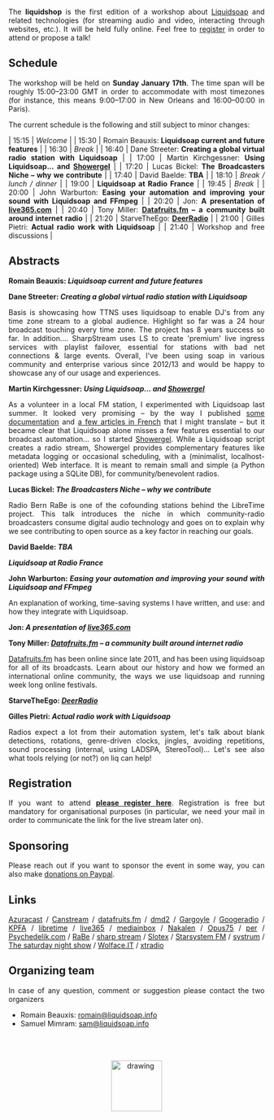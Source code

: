 <style>
p    {text-align: justify;}
</style>

The **liquidshop** is the first edition of a workshop about
[Liquidsoap](https://www.liquidsoap.info/) and related technologies (for
streaming audio and video, interacting through websites, etc.). It will be held
fully online. Feel free to [register](https://forms.gle/HdGNLz5qM3HVU1ub7) in
order to attend or propose a talk!

Schedule
--------

The workshop will be held on **Sunday January 17th**. The time span will be
roughly 15:00–23:00 GMT in order to accommodate with most timezones (for
instance, this means 9:00–17:00 in New Orleans and 16:00–00:00 in Paris).

The current schedule is the following and still subject to minor changes:

| 15:15 | _Welcome_ |
| 15:30 | Romain Beauxis: __Liquidsoap current and future features__ |
| 16:30 | _Break_ |
| 16:40 | Dane Streeter: __Creating a global virtual radio station with Liquidsoap__ |
| 17:00 | Martin Kirchgessner: __Using Liquidsoap... and [Showergel](https://github.com/martinkirch/showergel)__ |
| 17:20 | Lucas	Bickel: __The Broadcasters Niche – why we contribute__ |
| 17:40 | David Baelde: __TBA__ |
| 18:10 | _Break / lunch / dinner_ |
| 19:00 | __Liquidsoap at Radio France__ |
| 19:45 | _Break_ |
| 20:00 | John Warburton: __Easing your automation and improving your sound with Liquidsoap and FFmpeg__ |
| 20:20 | Jon: __A presentation of [live365.com](http://live365.com)__ |
| 20:40 | Tony	Miller: __[Datafruits.fm](http://datafruits.fm/) – a community built around internet radio__ |
| 21:20 | StarveTheEgo: __[DeerRadio](https://www.youtube.com/watch?v=w5sXZDRdbBo)__ |
| 21:00 | Gilles Pietri: __Actual radio work with Liquidsoap__ |
| 21:40 | Workshop and free discussions |

<!--
Presentations
-------------

Three kinds of presentations will be featured during the workshop:

- _showcase_ (15 min): a short presentation about a website / radio / art
  installation that you built using Liquidsoap or related tools
- _tech talks_ (30 min): an in-depth presentation of a technology related to
  Liquidsoap and streaming in general
- _workshop_: user-centered freeform discussions about your project or issues
  around Liquidsoap and streaming

A detailed presentation about the forthcoming Liquidsoap 2.0 and the new
features will be given by the lead developer Romain Beauxis.
-->

Abstracts
---------

**Romain Beauxis: _Liquidsoap current and future features_**

**Dane Streeter: _Creating a global virtual radio station with Liquidsoap_**

Basis is showcasing how TTNS uses liquidsoap to enable DJ's from any time zone
stream to a global audience. Highlight so far was a 24 hour broadcast touching
every time zone. The project has 8 years success so far. In
addition.... SharpStream uses LS to create 'premium' live ingress services with
playlist failover, essential for stations with bad net connections & large
events. Overall, I've been using soap in various community and enterprise various
since 2012/13 and would be happy to showcase any of our usage and experiences.

**Martin Kirchgessner: _Using Liquidsoap... and [Showergel](https://github.com/martinkirch/showergel)_**

As a volunteer in a local FM station, I experimented with Liquidsoap last
summer. It looked very promising – by the way I published [some
documentation](https://www.liquidsoap.info/doc-dev/beets.html) and [a few
articles in French](https://martinkirch.github.io/tag/liquidsoap.html) that I
might translate – but it became clear that Liquidsoap alone misses a few
features essential to our broadcast automation... so I started
[Showergel](https://github.com/martinkirch/showergel). While a Liquidsoap
script creates a radio stream, Showergel provides complementary features like
metadata logging or occasional scheduling, with a (minimalist,
localhost-oriented) Web interface. It is meant to remain small and simple (a
Python package using a SQLite DB), for community/benevolent radios.

**Lucas	Bickel: _The Broadcasters Niche – why we contribute_**

Radio Bern RaBe is one of the cofounding stations behind the LibreTime
project. This talk introduces the niche in which community-radio broadcasters
consume digital audio technology and goes on to explain why we see contributing
to open source as a key factor in reaching our goals.

**David Baelde: _TBA_**

**_Liquidsoap at Radio France_**

**John Warburton: _Easing your automation and improving your sound with Liquidsoap and FFmpeg_**

An explanation of working, time-saving systems I have written, and use: and how
they integrate with Liquidsoap.

**Jon: _A presentation of [live365.com](http://live365.com)_**

**Tony	Miller: _[Datafruits.fm](http://datafruits.fm/) – a community built around internet radio_**

[Datafruits.fm](http://datafruits.fm/) has been online since late 2011, and has
been using liquidsoap for all of its broadcasts. Learn about our history and how
we formed an international online community, the ways we use liquidsoap and
running week long online festivals.

**StarveTheEgo: _[DeerRadio](https://www.youtube.com/watch?v=w5sXZDRdbBo)_**

**Gilles Pietri: _Actual radio work with Liquidsoap_**

Radios expect a lot from their automation system, let's talk about blank
detections, rotations, genre-driven clocks, jingles, avoiding repetitions, sound
processing (internal, using LADSPA, StereoTool)… Let's see also what tools
relying (or not?) on liq can help!

Registration
------------

If you want to attend [**please register
here**](https://forms.gle/HdGNLz5qM3HVU1ub7). Registration is free but mandatory
for organisational purposes (in particular, we need your mail in order to
communicate the link for the live stream later on).

Sponsoring
----------

Please reach out if you want to sponsor the event in some way, you can also make
[donations on Paypal](http://paypal.me/LiquidsoapMedia).

Links
-----

[Azuracast](https://azuracast.com) / [Canstream](https://www.canstream.co.uk/) /
[datafruits.fm](https://datafruits.fm/) / [dmd2](https://dmd2.com) /
[Gargoyle](http://gargoyle.co.za) / [Googeradio](https://googeradio.com/) /
[KPFA](https://kpfa.org) / [libretime](https://libretime.org) /
[live365](http://live365.com) / [mediainbox](http://mediainbox.net/) /
[Nakalen](http://narkanalen.no/) / [Opus75](http://opus75.com/) /
[per](https://mustafejen.se/~per/) /
[Psychedelik.com](https://www.psychedelik.com/) / [RaBe](https://rabe.ch) /
[sharp stream](https://www.sharp-stream.com/) / [Slotex](https://slotex.pl/) /
[Starsystem FM](https://radiosurle.net/) / [systrum](https://systrum.net/) /
[The saturday night show](https://www.thethursdaynightshow.com/) /
[Wolface.IT](https://www.wolface.fr/) / [xtradio](https://xtradio.org)


Organizing team
---------------

In case of any question, comment or suggestion please contact the two organizers

- Romain Beauxis: [romain@liquidsoap.info](mailto:romain@liquidsoap.info)
- Samuel Mimram: [sam@liquidsoap.info](mailto:sam@liquidsoap.info)

<center><a href="https://www.liquidsoap.info/"><img src="https://www.liquidsoap.info/assets/img/bottle_invert.png" alt="drawing" height="100px" style="margin-top: 50px;"/></a></center>
